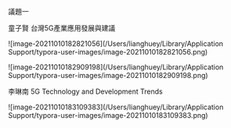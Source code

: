 議題一

童子賢 台灣5G產業應用發展與建議

![image-20211010182821056](/Users/lianghuey/Library/Application Support/typora-user-images/image-20211010182821056.png)

![image-20211010182909198](/Users/lianghuey/Library/Application Support/typora-user-images/image-20211010182909198.png)



李琳南 5G Technology and Development Trends



![image-20211010183109383](/Users/lianghuey/Library/Application Support/typora-user-images/image-20211010183109383.png)